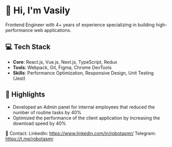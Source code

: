 # 👋 Hi, I'm Vasily

Frontend Engineer with 4+ years of experience specializing in building high-performance web applications.

## 💻 Tech Stack
- **Core**: React.js, Vue.js, Next.js, TypeScript, Redux
- **Tools**: Webpack, Git, Figma, Chrome DevTools
- **Skills**: Performance Optimization, Responsive Design, Unit Testing (Jest)

## 🌟 Highlights
- Developed an Admin panel for internal employees that reduced the number of routine tasks by 40%
- Optimized the performance of the client application by increasing the download speed by 40%

💬 Contact: 
LinkedIn: https://www.linkedin.com/in/robotasmr/
Telegram: https://t.me/robotasmr
<!---
Vasejke/Vasejke is a ✨ special ✨ repository because its `README.md` (this file) appears on your GitHub profile.
You can click the Preview link to take a look at your changes.
--->
